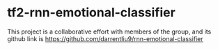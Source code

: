 # tf2-rnn-emotional-classifier
This project is a collaborative effort with members of the group, and its github link is https://github.com/darrentliu9/rnn-emotional-classifier
